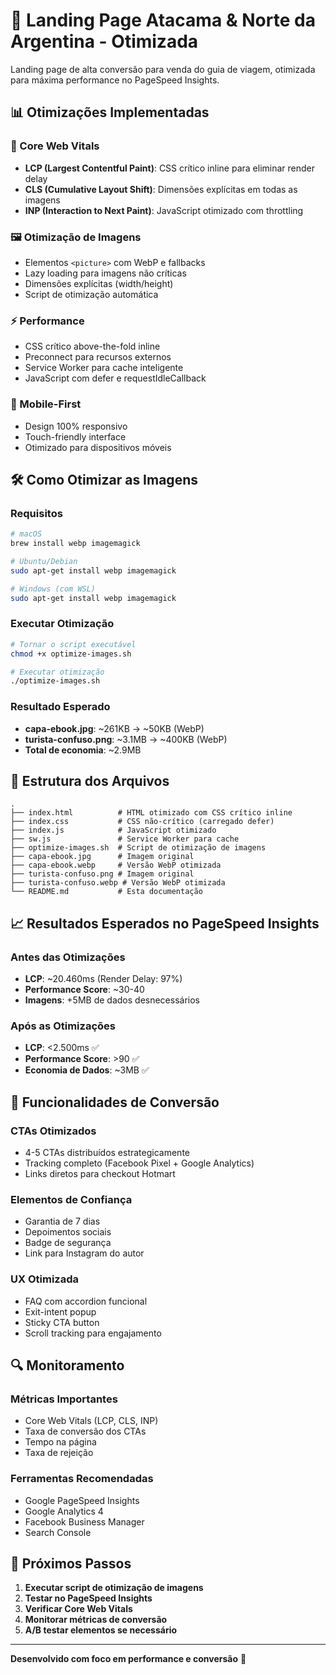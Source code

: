 # 🚀 Landing Page Atacama & Norte da Argentina - Otimizada

Landing page de alta conversão para venda do guia de viagem, otimizada para máxima performance no PageSpeed Insights.

## 📊 Otimizações Implementadas

### 🎯 Core Web Vitals
- **LCP (Largest Contentful Paint)**: CSS crítico inline para eliminar render delay
- **CLS (Cumulative Layout Shift)**: Dimensões explícitas em todas as imagens
- **INP (Interaction to Next Paint)**: JavaScript otimizado com throttling

### 🖼️ Otimização de Imagens
- Elementos `<picture>` com WebP e fallbacks
- Lazy loading para imagens não críticas
- Dimensões explícitas (width/height)
- Script de otimização automática

### ⚡ Performance
- CSS crítico above-the-fold inline
- Preconnect para recursos externos
- Service Worker para cache inteligente
- JavaScript com defer e requestIdleCallback

### 📱 Mobile-First
- Design 100% responsivo
- Touch-friendly interface
- Otimizado para dispositivos móveis

## 🛠️ Como Otimizar as Imagens

### Requisitos
```bash
# macOS
brew install webp imagemagick

# Ubuntu/Debian
sudo apt-get install webp imagemagick

# Windows (com WSL)
sudo apt-get install webp imagemagick
```

### Executar Otimização
```bash
# Tornar o script executável
chmod +x optimize-images.sh

# Executar otimização
./optimize-images.sh
```

### Resultado Esperado
- **capa-ebook.jpg**: ~261KB → ~50KB (WebP)
- **turista-confuso.png**: ~3.1MB → ~400KB (WebP)
- **Total de economia**: ~2.9MB

## 🔧 Estrutura dos Arquivos

```
.
├── index.html          # HTML otimizado com CSS crítico inline
├── index.css           # CSS não-crítico (carregado defer)
├── index.js            # JavaScript otimizado
├── sw.js               # Service Worker para cache
├── optimize-images.sh  # Script de otimização de imagens
├── capa-ebook.jpg      # Imagem original
├── capa-ebook.webp     # Versão WebP otimizada
├── turista-confuso.png # Imagem original
├── turista-confuso.webp # Versão WebP otimizada
└── README.md           # Esta documentação
```

## 📈 Resultados Esperados no PageSpeed Insights

### Antes das Otimizações
- **LCP**: ~20.460ms (Render Delay: 97%)
- **Performance Score**: ~30-40
- **Imagens**: +5MB de dados desnecessários

### Após as Otimizações
- **LCP**: <2.500ms ✅
- **Performance Score**: >90 ✅
- **Economia de Dados**: ~3MB ✅

## 🚀 Funcionalidades de Conversão

### CTAs Otimizados
- 4-5 CTAs distribuídos estrategicamente
- Tracking completo (Facebook Pixel + Google Analytics)
- Links diretos para checkout Hotmart

### Elementos de Confiança
- Garantia de 7 dias
- Depoimentos sociais
- Badge de segurança
- Link para Instagram do autor

### UX Otimizada
- FAQ com accordion funcional
- Exit-intent popup
- Sticky CTA button
- Scroll tracking para engajamento

## 🔍 Monitoramento

### Métricas Importantes
- Core Web Vitals (LCP, CLS, INP)
- Taxa de conversão dos CTAs
- Tempo na página
- Taxa de rejeição

### Ferramentas Recomendadas
- Google PageSpeed Insights
- Google Analytics 4
- Facebook Business Manager
- Search Console

## 📝 Próximos Passos

1. **Executar script de otimização de imagens**
2. **Testar no PageSpeed Insights**
3. **Verificar Core Web Vitals**
4. **Monitorar métricas de conversão**
5. **A/B testar elementos se necessário**

---

**Desenvolvido com foco em performance e conversão** 🎯 